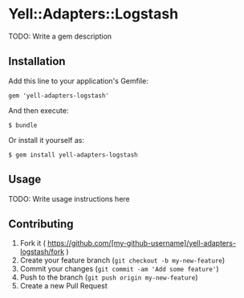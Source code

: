 # Yell::Adapters::Logstash

TODO: Write a gem description

## Installation

Add this line to your application's Gemfile:

    gem 'yell-adapters-logstash'

And then execute:

    $ bundle

Or install it yourself as:

    $ gem install yell-adapters-logstash

## Usage

TODO: Write usage instructions here

## Contributing

1. Fork it ( https://github.com/[my-github-username]/yell-adapters-logstash/fork )
2. Create your feature branch (`git checkout -b my-new-feature`)
3. Commit your changes (`git commit -am 'Add some feature'`)
4. Push to the branch (`git push origin my-new-feature`)
5. Create a new Pull Request
